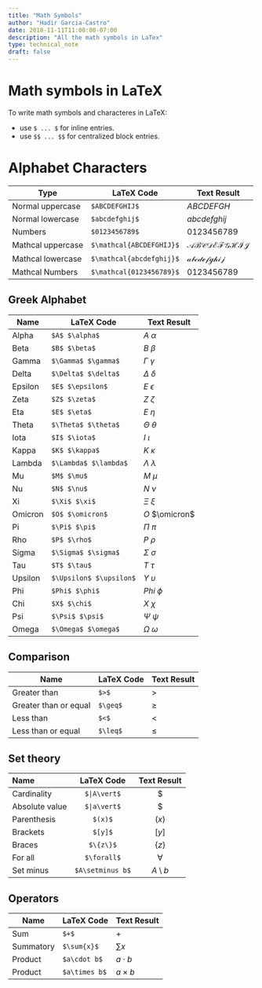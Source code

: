 ```yaml
---
title: "Math Symbols"
author: "Hadir Garcia-Castro"
date: 2018-11-11T11:00:00-07:00
description: "All the math symbols in LaTex"
type: technical_note
draft: false
---
```

# Math symbols in LaTeX

To write math symbols and characteres in LaTeX:
- use `$ ... $` for inline entries.
- use `$$ ... $$` for centralized block entries.

#  Alphabet Characters
Type|LaTeX Code|Text Result
----|----------|-----------
Normal uppercase|`$ABCDEFGHIJ$`|$ABCDEFGH$
Normal lowercase|`$abcdefghij$`|$abcdefghij$
Numbers|`$0123456789$`|$0123456789$
Mathcal uppercase|`$\mathcal{ABCDEFGHIJ}$`|$\mathcal{ABCDEFGHIJ}$
Mathcal lowercase|`$\mathcal{abcdefghij}$`|$\mathcal{abcdefghij}$
Mathcal Numbers  |`$\mathcal{0123456789}$`|$\mathcal{0123456789}$

## Greek Alphabet
Name|LaTeX Code|Text Result
----|----------|-----------
Alpha|`$A$ $\alpha$`|$A$ $\alpha$
Beta|`$B$ $\beta$`|$B$ $\beta$
Gamma|`$\Gamma$ $\gamma$`|$\Gamma$ $\gamma$
Delta|`$\Delta$ $\delta$`|$\Delta$ $\delta$
Epsilon|`$E$ $\epsilon$`|$E$ $\epsilon$
Zeta|`$Z$ $\zeta$`|$Z$ $\zeta$
Eta|`$E$ $\eta$`|$E$ $\eta$
Theta|`$\Theta$ $\theta$`|$\Theta$ $\theta$
Iota|`$I$ $\iota$`|$I$ $\iota$
Kappa|`$K$ $\kappa$`|$K$ $\kappa$
Lambda|`$\Lambda$ $\lambda$`|$\Lambda$ $\lambda$
Mu|`$M$ $\mu$`|$M$ $\mu$
Nu|`$N$ $\nu$`|$N$ $\nu$
Xi|`$\Xi$ $\xi$`|$\Xi$ $\xi$
Omicron|`$O$ $\omicron$`|$O$ $\omicron$
Pi|`$\Pi$ $\pi$`|$\Pi$ $\pi$
Rho|`$P$ $\rho$`|$P$ $\rho$
Sigma|`$\Sigma$ $\sigma$`|$\Sigma$ $\sigma$
Tau|`$T$ $\tau$`|$T$ $\tau$
Upsilon|`$\Upsilon$ $\upsilon$`|$\Upsilon$ $\upsilon$
Phi|`$Phi$ $\phi$`|$Phi$ $\phi$
Chi|`$X$ $\chi$`|$X$ $\chi$
Psi|`$\Psi$ $\psi$`|$\Psi$ $\psi$
Omega|`$\Omega$ $\omega$`|$\Omega$ $\omega$

## Comparison
Name|LaTeX Code|Text Result
----|----------|-----------
Greater than|`$>$`|$>$
Greater than or equal|`$\geq$`|$\geq$
Less than|`$<$`|$<$
Less than or equal|`$\leq$`|$\leq$


## Set theory
Name           | LaTeX Code       | Text Result
:---           | :---:            | :---:
Cardinality    | `$\|A\vert$`     | $|A\vert$
Absolute value | `$\|a\vert$`     | $ | a\vert$
Parenthesis    | `$(x)$`          | $(x)$
Brackets       | `$[y]$`          | $[y]$
Braces         | `$\{z\}$`        | $\{z\}$
For all        | `$\forall$`      | $\forall$
Set minus      | `$A\setminus b$` | $A\setminus b$

## Operators
Name|LaTeX Code|Text Result
----|----------|-----------
Sum|`$+$`|$+$
Summatory|`$\sum{x}$`|$\sum{x}$
Product|`$a\cdot b$`|$a\cdot b$
Product|`$a\times b$`|$a\times b$
